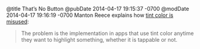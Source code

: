 @title That’s No Button
@pubDate 2014-04-17 19:15:37 -0700
@modDate 2014-04-17 19:16:19 -0700
Manton Reece explains how <a href="http://www.manton.org/2014/04/tint_color.html">tint color is misused</a>:

>The problem is the implementation in apps that use tint color anytime they want to highlight something, whether it is tappable or not.
